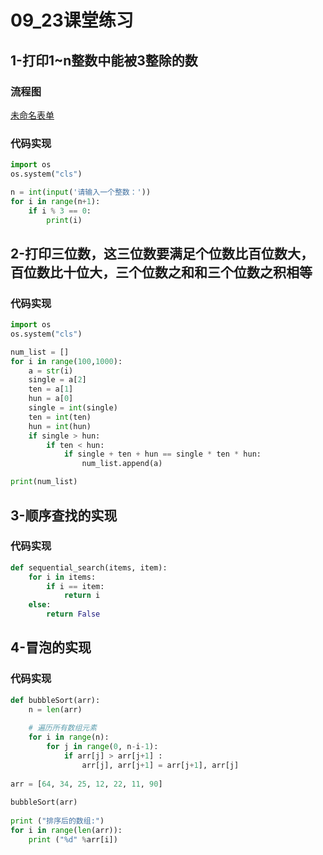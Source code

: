 # 09_23课堂练习
## 1-打印1~n整数中能被3整除的数
### 流程图
[未命名表单](https://user-images.githubusercontent.com/91323648/191967888-f8530000-be95-40c4-959f-971abee25183.jpg)
### 代码实现
```python
import os
os.system("cls")

n = int(input('请输入一个整数：'))
for i in range(n+1):
    if i % 3 == 0:
        print(i)
```
## 2-打印三位数，这三位数要满足个位数比百位数大，百位数比十位大，三个位数之和和三个位数之积相等
### 代码实现
```python
import os
os.system("cls")

num_list = []
for i in range(100,1000):
    a = str(i)
    single = a[2]
    ten = a[1]
    hun = a[0]
    single = int(single)
    ten = int(ten)
    hun = int(hun)
    if single > hun:
        if ten < hun:
            if single + ten + hun == single * ten * hun:
                num_list.append(a)

print(num_list)
```
## 3-顺序查找的实现
### 代码实现
```python
def sequential_search(items, item):
    for i in items:
        if i == item:
            return i
    else:
        return False

```
## 4-冒泡的实现
### 代码实现
```python
def bubbleSort(arr):
    n = len(arr)
 
    # 遍历所有数组元素
    for i in range(n):
        for j in range(0, n-i-1):
            if arr[j] > arr[j+1] :
                arr[j], arr[j+1] = arr[j+1], arr[j]
 
arr = [64, 34, 25, 12, 22, 11, 90]
 
bubbleSort(arr)
 
print ("排序后的数组:")
for i in range(len(arr)):
    print ("%d" %arr[i])
```
